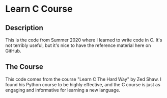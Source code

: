 # Learn C Course

## Description
This is the code from Summer 2020 where I learned to write code in C.
It's not terribly useful, but it's nice to have the reference material here on GitHub.
## The Course
This code comes from the course "Learn C The Hard Way" by Zed Shaw. I found his Python course to be highly effective, and the C course is just as engaging and informative for learning a new language.
